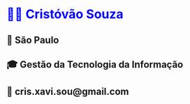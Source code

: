 <h1 style="color:blue";> 👨‍💼 Cristóvão Souza</h1>
<h2> 📍   São Paulo</h2>
<h2> 🎓 Gestão da Tecnologia da Informação</h2>
<h2 >📧 cris.xavi.sou@gmail.com</h2>
